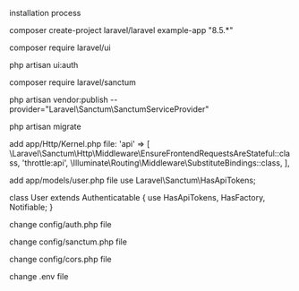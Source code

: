 installation process

composer create-project laravel/laravel example-app "8.5.*"

composer require laravel/ui

php artisan ui:auth

composer require laravel/sanctum

php artisan vendor:publish --provider="Laravel\Sanctum\SanctumServiceProvider"

php artisan migrate

add app/Http/Kernel.php file:
'api' => [
    \Laravel\Sanctum\Http\Middleware\EnsureFrontendRequestsAreStateful::class,
    'throttle:api',
    \Illuminate\Routing\Middleware\SubstituteBindings::class,
],


add app/models/user.php file
use Laravel\Sanctum\HasApiTokens;
 
class User extends Authenticatable
{
    use HasApiTokens, HasFactory, Notifiable;
}


change config/auth.php file

change config/sanctum.php file

change config/cors.php file

change .env file

